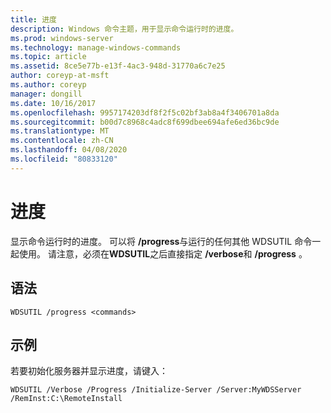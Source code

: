 ```yaml
---
title: 进度
description: Windows 命令主题，用于显示命令运行时的进度。
ms.prod: windows-server
ms.technology: manage-windows-commands
ms.topic: article
ms.assetid: 8ce5e77b-e13f-4ac3-948d-31770a6c7e25
author: coreyp-at-msft
ms.author: coreyp
manager: dongill
ms.date: 10/16/2017
ms.openlocfilehash: 9957174203df8f2f5c02bf3ab8a4f3406701a8da
ms.sourcegitcommit: b00d7c8968c4adc8f699dbee694afe6ed36bc9de
ms.translationtype: MT
ms.contentlocale: zh-CN
ms.lasthandoff: 04/08/2020
ms.locfileid: "80833120"
---
```

# <a name="progress"></a>进度

显示命令运行时的进度。 可以将 **/progress**与运行的任何其他 WDSUTIL 命令一起使用。 请注意，必须在**WDSUTIL**之后直接指定 **/verbose**和 **/progress** 。

## <a name="syntax"></a>语法

```
WDSUTIL /progress <commands>
```

## <a name="examples"></a>示例

若要初始化服务器并显示进度，请键入：
```
WDSUTIL /Verbose /Progress /Initialize-Server /Server:MyWDSServer /RemInst:C:\RemoteInstall
```